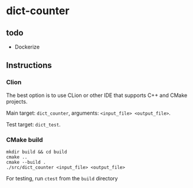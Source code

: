 # dict-counter

## todo

- Dockerize

## Instructions

### Clion

The best option is to use CLion or other IDE that supports C++ and CMake projects.

Main target: `dict_counter`, arguments: `<input_file> <output_file>`.

Test target: `dict_test`.

### CMake build 
 
`mkdir build && cd build`  
`cmake ..`  
`cmake --build .`  
`./src/dict_counter <input_file> <output_file>`

For testing, run `ctest` from the `build` directory
